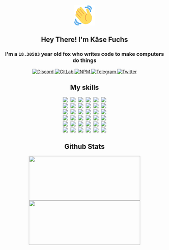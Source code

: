 <div><p align=center><img src=./resources/images/wave.gif width=64px height=64px></p><h2 align=center>Hey There! I'm Käse Fuchs</h2><h3 align=center>I'm a <code>18.30583</code> year old fox who writes code to make computers do things</h3><p align=center><a href=https://discord.com/users/507526681125322772><img alt=Discord src="https://img.shields.io/badge/Discord-5865F2?logo=discord&logoColor=white&style=flat-square#2cdbeb35c40a18d0c804dd63008c1d2f"> </a><a href=https://gitlab.com/kasefuchs><img alt=GitLab src="https://img.shields.io/badge/GitLab-330F63?logo=gitlab&logoColor=white&style=flat-square#2cdbeb35c40a18d0c804dd63008c1d2f"> </a><a href=https://npmjs.com/~kasefuchs><img alt=NPM src="https://img.shields.io/badge/NPM-CB3837?logo=npm&logoColor=white&style=flat-square#2cdbeb35c40a18d0c804dd63008c1d2f"> </a><a href=https://t.me/kasefuchs><img alt=Telegram src="https://img.shields.io/badge/Telegram-2CA5E0?logo=telegram&logoColor=white&style=flat-square#2cdbeb35c40a18d0c804dd63008c1d2f"> </a><a href=https://twitter.com/kasefuchs><img alt=Twitter src="https://img.shields.io/badge/Twitter-1DA1F2?logo=twitter&logoColor=white&style=flat-square#2cdbeb35c40a18d0c804dd63008c1d2f"></a></p><h2 align=center>My skills</h2><p align=center><a href=https://aws.amazon.com/ ><picture><source srcset="https://skillicons.dev/icons?i=aws&theme=dark#2cdbeb35c40a18d0c804dd63008c1d2f" media="(prefers-color-scheme: dark)"><source srcset="https://skillicons.dev/icons?i=aws&theme=light#2cdbeb35c40a18d0c804dd63008c1d2f" media="(prefers-color-scheme: light), (prefers-color-scheme: no-preference)"><img src="https://skillicons.dev/icons?i=aws&theme=light#2cdbeb35c40a18d0c804dd63008c1d2f"></picture></a>&nbsp;&nbsp;<a href=https://en.wikipedia.org/wiki/Bash_(Unix_shell)><picture><source srcset="https://skillicons.dev/icons?i=bash&theme=dark#2cdbeb35c40a18d0c804dd63008c1d2f" media="(prefers-color-scheme: dark)"><source srcset="https://skillicons.dev/icons?i=bash&theme=light#2cdbeb35c40a18d0c804dd63008c1d2f" media="(prefers-color-scheme: light), (prefers-color-scheme: no-preference)"><img src="https://skillicons.dev/icons?i=bash&theme=light#2cdbeb35c40a18d0c804dd63008c1d2f"></picture></a>&nbsp;&nbsp;<a href=https://discord.com/developers/docs><picture><source srcset="https://skillicons.dev/icons?i=bots&theme=dark#2cdbeb35c40a18d0c804dd63008c1d2f" media="(prefers-color-scheme: dark)"><source srcset="https://skillicons.dev/icons?i=bots&theme=light#2cdbeb35c40a18d0c804dd63008c1d2f" media="(prefers-color-scheme: light), (prefers-color-scheme: no-preference)"><img src="https://skillicons.dev/icons?i=bots&theme=light#2cdbeb35c40a18d0c804dd63008c1d2f"></picture></a>&nbsp;&nbsp;<a href=https://www.cloudflare.com/ ><picture><source srcset="https://skillicons.dev/icons?i=cloudflare&theme=dark#2cdbeb35c40a18d0c804dd63008c1d2f" media="(prefers-color-scheme: dark)"><source srcset="https://skillicons.dev/icons?i=cloudflare&theme=light#2cdbeb35c40a18d0c804dd63008c1d2f" media="(prefers-color-scheme: light), (prefers-color-scheme: no-preference)"><img src="https://skillicons.dev/icons?i=cloudflare&theme=light#2cdbeb35c40a18d0c804dd63008c1d2f"></picture></a>&nbsp;&nbsp;<a href=https://en.wikipedia.org/wiki/CSS><picture><source srcset="https://skillicons.dev/icons?i=css&theme=dark#2cdbeb35c40a18d0c804dd63008c1d2f" media="(prefers-color-scheme: dark)"><source srcset="https://skillicons.dev/icons?i=css&theme=light#2cdbeb35c40a18d0c804dd63008c1d2f" media="(prefers-color-scheme: light), (prefers-color-scheme: no-preference)"><img src="https://skillicons.dev/icons?i=css&theme=light#2cdbeb35c40a18d0c804dd63008c1d2f"></picture></a>&nbsp;&nbsp;<a href=https://www.docker.com/ ><picture><source srcset="https://skillicons.dev/icons?i=docker&theme=dark#2cdbeb35c40a18d0c804dd63008c1d2f" media="(prefers-color-scheme: dark)"><source srcset="https://skillicons.dev/icons?i=docker&theme=light#2cdbeb35c40a18d0c804dd63008c1d2f" media="(prefers-color-scheme: light), (prefers-color-scheme: no-preference)"><img src="https://skillicons.dev/icons?i=docker&theme=light#2cdbeb35c40a18d0c804dd63008c1d2f"></picture></a><br><a href=https://www.electronjs.org/ ><picture><source srcset="https://skillicons.dev/icons?i=electron&theme=dark#2cdbeb35c40a18d0c804dd63008c1d2f" media="(prefers-color-scheme: dark)"><source srcset="https://skillicons.dev/icons?i=electron&theme=light#2cdbeb35c40a18d0c804dd63008c1d2f" media="(prefers-color-scheme: light), (prefers-color-scheme: no-preference)"><img src="https://skillicons.dev/icons?i=electron&theme=light#2cdbeb35c40a18d0c804dd63008c1d2f"></picture></a>&nbsp;&nbsp;<a href=https://expressjs.com/ ><picture><source srcset="https://skillicons.dev/icons?i=express&theme=dark#2cdbeb35c40a18d0c804dd63008c1d2f" media="(prefers-color-scheme: dark)"><source srcset="https://skillicons.dev/icons?i=express&theme=light#2cdbeb35c40a18d0c804dd63008c1d2f" media="(prefers-color-scheme: light), (prefers-color-scheme: no-preference)"><img src="https://skillicons.dev/icons?i=express&theme=light#2cdbeb35c40a18d0c804dd63008c1d2f"></picture></a>&nbsp;&nbsp;<a href=https://www.figma.com/ ><picture><source srcset="https://skillicons.dev/icons?i=figma&theme=dark#2cdbeb35c40a18d0c804dd63008c1d2f" media="(prefers-color-scheme: dark)"><source srcset="https://skillicons.dev/icons?i=figma&theme=light#2cdbeb35c40a18d0c804dd63008c1d2f" media="(prefers-color-scheme: light), (prefers-color-scheme: no-preference)"><img src="https://skillicons.dev/icons?i=figma&theme=light#2cdbeb35c40a18d0c804dd63008c1d2f"></picture></a>&nbsp;&nbsp;<a href=https://firebase.google.com/ ><picture><source srcset="https://skillicons.dev/icons?i=firebase&theme=dark#2cdbeb35c40a18d0c804dd63008c1d2f" media="(prefers-color-scheme: dark)"><source srcset="https://skillicons.dev/icons?i=firebase&theme=light#2cdbeb35c40a18d0c804dd63008c1d2f" media="(prefers-color-scheme: light), (prefers-color-scheme: no-preference)"><img src="https://skillicons.dev/icons?i=firebase&theme=light#2cdbeb35c40a18d0c804dd63008c1d2f"></picture></a>&nbsp;&nbsp;<a href=https://flask.palletsprojects.com/ ><picture><source srcset="https://skillicons.dev/icons?i=flask&theme=dark#2cdbeb35c40a18d0c804dd63008c1d2f" media="(prefers-color-scheme: dark)"><source srcset="https://skillicons.dev/icons?i=flask&theme=light#2cdbeb35c40a18d0c804dd63008c1d2f" media="(prefers-color-scheme: light), (prefers-color-scheme: no-preference)"><img src="https://skillicons.dev/icons?i=flask&theme=light#2cdbeb35c40a18d0c804dd63008c1d2f"></picture></a>&nbsp;&nbsp;<a href=https://cloud.google.com/ ><picture><source srcset="https://skillicons.dev/icons?i=gcp&theme=dark#2cdbeb35c40a18d0c804dd63008c1d2f" media="(prefers-color-scheme: dark)"><source srcset="https://skillicons.dev/icons?i=gcp&theme=light#2cdbeb35c40a18d0c804dd63008c1d2f" media="(prefers-color-scheme: light), (prefers-color-scheme: no-preference)"><img src="https://skillicons.dev/icons?i=gcp&theme=light#2cdbeb35c40a18d0c804dd63008c1d2f"></picture></a><br><a href=https://git-scm.com/ ><picture><source srcset="https://skillicons.dev/icons?i=git&theme=dark#2cdbeb35c40a18d0c804dd63008c1d2f" media="(prefers-color-scheme: dark)"><source srcset="https://skillicons.dev/icons?i=git&theme=light#2cdbeb35c40a18d0c804dd63008c1d2f" media="(prefers-color-scheme: light), (prefers-color-scheme: no-preference)"><img src="https://skillicons.dev/icons?i=git&theme=light#2cdbeb35c40a18d0c804dd63008c1d2f"></picture></a>&nbsp;&nbsp;<a href=https://github.com/ ><picture><source srcset="https://skillicons.dev/icons?i=github&theme=dark#2cdbeb35c40a18d0c804dd63008c1d2f" media="(prefers-color-scheme: dark)"><source srcset="https://skillicons.dev/icons?i=github&theme=light#2cdbeb35c40a18d0c804dd63008c1d2f" media="(prefers-color-scheme: light), (prefers-color-scheme: no-preference)"><img src="https://skillicons.dev/icons?i=github&theme=light#2cdbeb35c40a18d0c804dd63008c1d2f"></picture></a>&nbsp;&nbsp;<a href=https://gitlab.com/ ><picture><source srcset="https://skillicons.dev/icons?i=gitlab&theme=dark#2cdbeb35c40a18d0c804dd63008c1d2f" media="(prefers-color-scheme: dark)"><source srcset="https://skillicons.dev/icons?i=gitlab&theme=light#2cdbeb35c40a18d0c804dd63008c1d2f" media="(prefers-color-scheme: light), (prefers-color-scheme: no-preference)"><img src="https://skillicons.dev/icons?i=gitlab&theme=light#2cdbeb35c40a18d0c804dd63008c1d2f"></picture></a>&nbsp;&nbsp;<a href=https://www.heroku.com/ ><picture><source srcset="https://skillicons.dev/icons?i=heroku&theme=dark#2cdbeb35c40a18d0c804dd63008c1d2f" media="(prefers-color-scheme: dark)"><source srcset="https://skillicons.dev/icons?i=heroku&theme=light#2cdbeb35c40a18d0c804dd63008c1d2f" media="(prefers-color-scheme: light), (prefers-color-scheme: no-preference)"><img src="https://skillicons.dev/icons?i=heroku&theme=light#2cdbeb35c40a18d0c804dd63008c1d2f"></picture></a>&nbsp;&nbsp;<a href=https://en.wikipedia.org/wiki/HTML><picture><source srcset="https://skillicons.dev/icons?i=html&theme=dark#2cdbeb35c40a18d0c804dd63008c1d2f" media="(prefers-color-scheme: dark)"><source srcset="https://skillicons.dev/icons?i=html&theme=light#2cdbeb35c40a18d0c804dd63008c1d2f" media="(prefers-color-scheme: light), (prefers-color-scheme: no-preference)"><img src="https://skillicons.dev/icons?i=html&theme=light#2cdbeb35c40a18d0c804dd63008c1d2f"></picture></a>&nbsp;&nbsp;<a href=https://en.wikipedia.org/wiki/JavaScript><picture><source srcset="https://skillicons.dev/icons?i=js&theme=dark#2cdbeb35c40a18d0c804dd63008c1d2f" media="(prefers-color-scheme: dark)"><source srcset="https://skillicons.dev/icons?i=js&theme=light#2cdbeb35c40a18d0c804dd63008c1d2f" media="(prefers-color-scheme: light), (prefers-color-scheme: no-preference)"><img src="https://skillicons.dev/icons?i=js&theme=light#2cdbeb35c40a18d0c804dd63008c1d2f"></picture></a><br><a href=https://en.wikipedia.org/wiki/Linux><picture><source srcset="https://skillicons.dev/icons?i=linux&theme=dark#2cdbeb35c40a18d0c804dd63008c1d2f" media="(prefers-color-scheme: dark)"><source srcset="https://skillicons.dev/icons?i=linux&theme=light#2cdbeb35c40a18d0c804dd63008c1d2f" media="(prefers-color-scheme: light), (prefers-color-scheme: no-preference)"><img src="https://skillicons.dev/icons?i=linux&theme=light#2cdbeb35c40a18d0c804dd63008c1d2f"></picture></a>&nbsp;&nbsp;<a href=https://mui.com/ ><picture><source srcset="https://skillicons.dev/icons?i=materialui&theme=dark#2cdbeb35c40a18d0c804dd63008c1d2f" media="(prefers-color-scheme: dark)"><source srcset="https://skillicons.dev/icons?i=materialui&theme=light#2cdbeb35c40a18d0c804dd63008c1d2f" media="(prefers-color-scheme: light), (prefers-color-scheme: no-preference)"><img src="https://skillicons.dev/icons?i=materialui&theme=light#2cdbeb35c40a18d0c804dd63008c1d2f"></picture></a>&nbsp;&nbsp;<a href=https://en.wikipedia.org/wiki/Markdown><picture><source srcset="https://skillicons.dev/icons?i=md&theme=dark#2cdbeb35c40a18d0c804dd63008c1d2f" media="(prefers-color-scheme: dark)"><source srcset="https://skillicons.dev/icons?i=md&theme=light#2cdbeb35c40a18d0c804dd63008c1d2f" media="(prefers-color-scheme: light), (prefers-color-scheme: no-preference)"><img src="https://skillicons.dev/icons?i=md&theme=light#2cdbeb35c40a18d0c804dd63008c1d2f"></picture></a>&nbsp;&nbsp;<a href=https://www.mongodb.com/ ><picture><source srcset="https://skillicons.dev/icons?i=mongodb&theme=dark#2cdbeb35c40a18d0c804dd63008c1d2f" media="(prefers-color-scheme: dark)"><source srcset="https://skillicons.dev/icons?i=mongodb&theme=light#2cdbeb35c40a18d0c804dd63008c1d2f" media="(prefers-color-scheme: light), (prefers-color-scheme: no-preference)"><img src="https://skillicons.dev/icons?i=mongodb&theme=light#2cdbeb35c40a18d0c804dd63008c1d2f"></picture></a>&nbsp;&nbsp;<a href=https://www.mysql.com/ ><picture><source srcset="https://skillicons.dev/icons?i=mysql&theme=dark#2cdbeb35c40a18d0c804dd63008c1d2f" media="(prefers-color-scheme: dark)"><source srcset="https://skillicons.dev/icons?i=mysql&theme=light#2cdbeb35c40a18d0c804dd63008c1d2f" media="(prefers-color-scheme: light), (prefers-color-scheme: no-preference)"><img src="https://skillicons.dev/icons?i=mysql&theme=light#2cdbeb35c40a18d0c804dd63008c1d2f"></picture></a>&nbsp;&nbsp;<a href=https://nextjs.org/ ><picture><source srcset="https://skillicons.dev/icons?i=nextjs&theme=dark#2cdbeb35c40a18d0c804dd63008c1d2f" media="(prefers-color-scheme: dark)"><source srcset="https://skillicons.dev/icons?i=nextjs&theme=light#2cdbeb35c40a18d0c804dd63008c1d2f" media="(prefers-color-scheme: light), (prefers-color-scheme: no-preference)"><img src="https://skillicons.dev/icons?i=nextjs&theme=light#2cdbeb35c40a18d0c804dd63008c1d2f"></picture></a><br><a href=https://nodejs.org/en/ ><picture><source srcset="https://skillicons.dev/icons?i=nodejs&theme=dark#2cdbeb35c40a18d0c804dd63008c1d2f" media="(prefers-color-scheme: dark)"><source srcset="https://skillicons.dev/icons?i=nodejs&theme=light#2cdbeb35c40a18d0c804dd63008c1d2f" media="(prefers-color-scheme: light), (prefers-color-scheme: no-preference)"><img src="https://skillicons.dev/icons?i=nodejs&theme=light#2cdbeb35c40a18d0c804dd63008c1d2f"></picture></a>&nbsp;&nbsp;<a href=https://www.postgresql.org/ ><picture><source srcset="https://skillicons.dev/icons?i=postgres&theme=dark#2cdbeb35c40a18d0c804dd63008c1d2f" media="(prefers-color-scheme: dark)"><source srcset="https://skillicons.dev/icons?i=postgres&theme=light#2cdbeb35c40a18d0c804dd63008c1d2f" media="(prefers-color-scheme: light), (prefers-color-scheme: no-preference)"><img src="https://skillicons.dev/icons?i=postgres&theme=light#2cdbeb35c40a18d0c804dd63008c1d2f"></picture></a>&nbsp;&nbsp;<a href=https://learn.microsoft.com/en-us/powershell/ ><picture><source srcset="https://skillicons.dev/icons?i=powershell&theme=dark#2cdbeb35c40a18d0c804dd63008c1d2f" media="(prefers-color-scheme: dark)"><source srcset="https://skillicons.dev/icons?i=powershell&theme=light#2cdbeb35c40a18d0c804dd63008c1d2f" media="(prefers-color-scheme: light), (prefers-color-scheme: no-preference)"><img src="https://skillicons.dev/icons?i=powershell&theme=light#2cdbeb35c40a18d0c804dd63008c1d2f"></picture></a>&nbsp;&nbsp;<a href=https://www.python.org/ ><picture><source srcset="https://skillicons.dev/icons?i=py&theme=dark#2cdbeb35c40a18d0c804dd63008c1d2f" media="(prefers-color-scheme: dark)"><source srcset="https://skillicons.dev/icons?i=py&theme=light#2cdbeb35c40a18d0c804dd63008c1d2f" media="(prefers-color-scheme: light), (prefers-color-scheme: no-preference)"><img src="https://skillicons.dev/icons?i=py&theme=light#2cdbeb35c40a18d0c804dd63008c1d2f"></picture></a>&nbsp;&nbsp;<a href=https://www.raspberrypi.org/ ><picture><source srcset="https://skillicons.dev/icons?i=raspberrypi&theme=dark#2cdbeb35c40a18d0c804dd63008c1d2f" media="(prefers-color-scheme: dark)"><source srcset="https://skillicons.dev/icons?i=raspberrypi&theme=light#2cdbeb35c40a18d0c804dd63008c1d2f" media="(prefers-color-scheme: light), (prefers-color-scheme: no-preference)"><img src="https://skillicons.dev/icons?i=raspberrypi&theme=light#2cdbeb35c40a18d0c804dd63008c1d2f"></picture></a>&nbsp;&nbsp;<a href=https://reactjs.org/ ><picture><source srcset="https://skillicons.dev/icons?i=react&theme=dark#2cdbeb35c40a18d0c804dd63008c1d2f" media="(prefers-color-scheme: dark)"><source srcset="https://skillicons.dev/icons?i=react&theme=light#2cdbeb35c40a18d0c804dd63008c1d2f" media="(prefers-color-scheme: light), (prefers-color-scheme: no-preference)"><img src="https://skillicons.dev/icons?i=react&theme=light#2cdbeb35c40a18d0c804dd63008c1d2f"></picture></a><br><a href=https://redux.js.org/ ><picture><source srcset="https://skillicons.dev/icons?i=redux&theme=dark#2cdbeb35c40a18d0c804dd63008c1d2f" media="(prefers-color-scheme: dark)"><source srcset="https://skillicons.dev/icons?i=redux&theme=light#2cdbeb35c40a18d0c804dd63008c1d2f" media="(prefers-color-scheme: light), (prefers-color-scheme: no-preference)"><img src="https://skillicons.dev/icons?i=redux&theme=light#2cdbeb35c40a18d0c804dd63008c1d2f"></picture></a>&nbsp;&nbsp;<a href=https://en.wikipedia.org/wiki/Regular_expression><picture><source srcset="https://skillicons.dev/icons?i=regex&theme=dark#2cdbeb35c40a18d0c804dd63008c1d2f" media="(prefers-color-scheme: dark)"><source srcset="https://skillicons.dev/icons?i=regex&theme=light#2cdbeb35c40a18d0c804dd63008c1d2f" media="(prefers-color-scheme: light), (prefers-color-scheme: no-preference)"><img src="https://skillicons.dev/icons?i=regex&theme=light#2cdbeb35c40a18d0c804dd63008c1d2f"></picture></a>&nbsp;&nbsp;<a href=https://en.wikipedia.org/wiki/Sass_(stylesheet_language)><picture><source srcset="https://skillicons.dev/icons?i=sass&theme=dark#2cdbeb35c40a18d0c804dd63008c1d2f" media="(prefers-color-scheme: dark)"><source srcset="https://skillicons.dev/icons?i=sass&theme=light#2cdbeb35c40a18d0c804dd63008c1d2f" media="(prefers-color-scheme: light), (prefers-color-scheme: no-preference)"><img src="https://skillicons.dev/icons?i=sass&theme=light#2cdbeb35c40a18d0c804dd63008c1d2f"></picture></a>&nbsp;&nbsp;<a href=https://www.typescriptlang.org/ ><picture><source srcset="https://skillicons.dev/icons?i=ts&theme=dark#2cdbeb35c40a18d0c804dd63008c1d2f" media="(prefers-color-scheme: dark)"><source srcset="https://skillicons.dev/icons?i=ts&theme=light#2cdbeb35c40a18d0c804dd63008c1d2f" media="(prefers-color-scheme: light), (prefers-color-scheme: no-preference)"><img src="https://skillicons.dev/icons?i=ts&theme=light#2cdbeb35c40a18d0c804dd63008c1d2f"></picture></a>&nbsp;&nbsp;<a href=https://unity.com/ ><picture><source srcset="https://skillicons.dev/icons?i=unity&theme=dark#2cdbeb35c40a18d0c804dd63008c1d2f" media="(prefers-color-scheme: dark)"><source srcset="https://skillicons.dev/icons?i=unity&theme=light#2cdbeb35c40a18d0c804dd63008c1d2f" media="(prefers-color-scheme: light), (prefers-color-scheme: no-preference)"><img src="https://skillicons.dev/icons?i=unity&theme=light#2cdbeb35c40a18d0c804dd63008c1d2f"></picture></a>&nbsp;&nbsp;<a href=https://workers.cloudflare.com/ ><picture><source srcset="https://skillicons.dev/icons?i=workers&theme=dark#2cdbeb35c40a18d0c804dd63008c1d2f" media="(prefers-color-scheme: dark)"><source srcset="https://skillicons.dev/icons?i=workers&theme=light#2cdbeb35c40a18d0c804dd63008c1d2f" media="(prefers-color-scheme: light), (prefers-color-scheme: no-preference)"><img src="https://skillicons.dev/icons?i=workers&theme=light#2cdbeb35c40a18d0c804dd63008c1d2f"></picture></a><br></p><h2 align=center>Github Stats</h2><p align=center><picture><source srcset="https://github-readme-stats-kasefuchs.vercel.app/api/?count_private=true&hide_border=true&hide_rank=true&line_height=20&hide_title=true&username=Kasefuchs&theme=dark#2cdbeb35c40a18d0c804dd63008c1d2f" media="(prefers-color-scheme: dark)"><source srcset="https://github-readme-stats-kasefuchs.vercel.app/api/?count_private=true&hide_border=true&hide_rank=true&line_height=20&hide_title=true&username=Kasefuchs&theme=light#2cdbeb35c40a18d0c804dd63008c1d2f" media="(prefers-color-scheme: light), (prefers-color-scheme: no-preference)"><img align=middle width=350 height=140 src="https://github-readme-stats-kasefuchs.vercel.app/api/?count_private=true&hide_border=true&hide_rank=true&line_height=20&hide_title=true&username=Kasefuchs&theme=light#2cdbeb35c40a18d0c804dd63008c1d2f"></picture><picture><source srcset="https://github-readme-stats-kasefuchs.vercel.app/api/top-langs/?count_private=true&hide_border=true&layout=compact&username=Kasefuchs&theme=dark#2cdbeb35c40a18d0c804dd63008c1d2f" media="(prefers-color-scheme: dark)"><source srcset="https://github-readme-stats-kasefuchs.vercel.app/api/top-langs/?count_private=true&hide_border=true&layout=compact&username=Kasefuchs&theme=light#2cdbeb35c40a18d0c804dd63008c1d2f" media="(prefers-color-scheme: light), (prefers-color-scheme: no-preference)"><img align=middle width=350 height=140 src="https://github-readme-stats-kasefuchs.vercel.app/api/top-langs/?count_private=true&hide_border=true&layout=compact&username=Kasefuchs&theme=light#2cdbeb35c40a18d0c804dd63008c1d2f"></picture></p><img src="https://hit.yhype.me/github/profile?user_id=64592097#2cdbeb35c40a18d0c804dd63008c1d2f" alt=""></div>